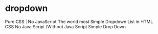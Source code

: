 # dropdown
Pure CSS | No JavaScript The world most Simple Dropdown List in HTML CSS No Java Script /Without Java Script Simple Drop Down
